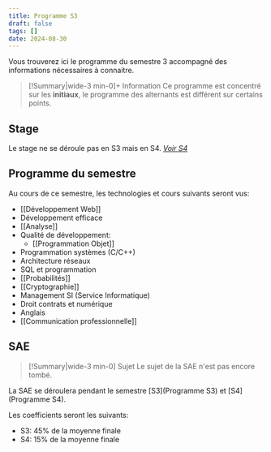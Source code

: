 ```yaml
---
title: Programme S3
draft: false
tags: []
date: 2024-08-30
---
```

Vous trouverez ici le programme du semestre 3 accompagné des informations nécessaires à connaitre.

> [!Summary|wide-3 min-0]+ Information
> Ce programme est concentré sur les **initiaux**, le programme des alternants est différent sur certains points.
## Stage

Le stage ne se déroule pas en S3 mais en S4.
*[Voir S4](Programme%20S4.md)*

## Programme du semestre

Au cours de ce semestre, les technologies et cours suivants seront vus:
- [[Développement Web]]
- Développement efficace
- [[Analyse]]
- Qualité de développement:
	- [[Programmation Objet]]
- Programmation systèmes (C/C++)
- Architecture réseaux
- SQL et programmation
- [[Probabilités]]
- [[Cryptographie]]
- Management SI (Service Informatique)
- Droit contrats et numérique
- Anglais
- [[Communication professionnelle]]

## SAE

> [!Summary|wide-3 min-0] Sujet
> Le sujet de la SAE n'est pas encore tombé.

La SAE se déroulera pendant le semestre [S3](Programme S3) et [S4](Programme S4).

Les coefficients seront les suivants:
- S3: 45% de la moyenne finale
- S4: 15% de la moyenne finale